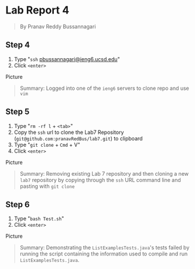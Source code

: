 # Lab Report 4
> By Pranav Reddy Bussannagari

## Step 4
1. Type "`ssh` pbussannagari@ieng6.ucsd.edu"
2. Click `<enter>`

Picture
> Summary: Logged into one of the `ieng6` servers to clone repo and use `vim` 

## Step 5
1. Type "`rm -rf l` + `<tab>`"
2. Copy the `ssh` url to clone the Lab7 Repository (`git@github.com:pranavRedBus/lab7.git`) to clipboard
3. Type "`git clone` + `Cmd` + V"
4. Click `<enter>`

Picture
> Summary: Removing existing Lab 7 repository and then cloning a new `lab7` repository by copying through the `ssh` URL command line and pasting with `git clone`

## Step 6
1. Type "`bash Test.sh`"
2. Click `<enter>`

Picture
> Summary: Demonstrating the `ListExamplesTests.java`'s tests failed by running the script containing the information used to compile and run `ListExamplesTests.java`.

